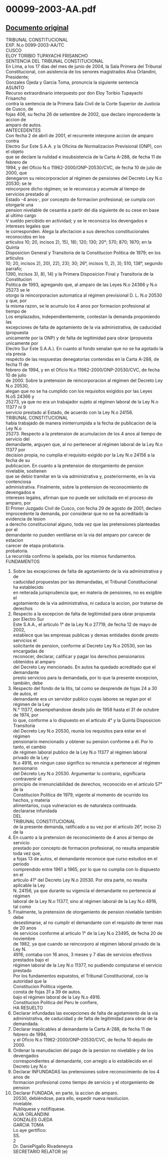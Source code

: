 
00099-2003-AA.pdf
=================
  
[Documento original](https://tc.gob.pe/jurisprudencia/2004/00099-2003-AA.pdf)  
---  
TRIBUNAL CONSTITUCIONAL  
EXP. N.o 0099-2003-AA/TC  
CUSCO  
ELOY TORIBIO TUPAYACHI FRISANCHO  
SENTENCIA DEL TRIBUNAL CONSTITUCIONAL  
En Lima, a los 17 dias del mes de junio de 2004, la Sala Primera del Tribunal  
Constitucional, con asistencia de los senores magistrados Alva Orlandini, Presidente;  
Gonzales Ojeda y Garcia Toma, pronuncia la siguiente sentencia  
ASUNTO  
Recurso extraordinario interpuesto por don Eloy Toribio Tupayachi Frisancho  
contra la sentencia de la Primera Sala Civil de la Corte Superior de Justicia de Cusco, de  
fojas 406, su fecha 26 de setiembre de 2002, que declaro improcedente la accion de  
amparo de autos.  
ANTECEDENTES  
Con fecha 2 de abril de 2001, el recurrente interpone accion de amparo contra  
Electro Sur Este S.A.A. y la Oficina de Normalizacion Previsional (ONP), con el objeto  
que se declare la nulidad e insubsistencia de la Carta A-288, de fecha 11 de febrero de  
1994, y del Oficio N.o 11962-2000/ONP-20530/CVC, de fecha 10 de julio de 2000, que  
denegaron su reincorporacion al régimen de pensiones del Decreto Ley N.o 20530; se le  
reincorpore dicho régimen; se le reconozca y acumule al tiempo de servicios prestado al  
Estado -4 anos-, por concepto de formacion profesional; se cumpla con otorgarle una  
pension nivelable de cesantia a partir del dia siguiente de su cese en base al ultimo cargo  
V sueldo percibido en actividad; y se le reconozca los devengados e intereses legales que  
le corresponden. Alega la afectacion a sus derechos constitucionales reconocidos en los  
articulos 10; 20, incisos 2), 15), 18); 120; 130; 20°; 570; 870; 1870; en la Quinta  
Disposicion General y Transitoria de la Constitucion Politica de 1979; en los articulos  
10; 20, incisos 2), 20), 22), 23); 30; 26°, incisos 1), 2), 3); 510, 138°, segundo parrafo;  
1390, incisos 3), 8), 14) y la Primera Disposicion Final y Transitoria de la Constitucion  
Politica de 1993, agregando que, al amparo de las Leyes N.o 24366 y N.o 25273 se le  
otorgo la reincorporacion automatica al régimen previsional D. L. N.o 20530 y que, por  
la misma razon, se le acumulo los 4 anos por formacion profesional al tiempo de  
Los emplazados, independientemente, contestan la demanda proponiendo las  
excepciones de falta de agotamiento de la via administrativa, de caducidad (propuesta  
unicamente por la ONP) y de falta de legitimidad para obrar (propuesta unicamente por  
Electro Sur Este S.A.A.). En cuanto al fondo senalan que no se ha agotado la via previa  
respécto de las respuestas denegatorias contenidas en la Carta A-288, de fecha 11 de  
febrero de 1994, y en el Oficio N.o 11962-2000/ONP-20530/CVC, de fecha 10 de julio  
de 2000. Sobre la pretension de reincorporacion al régimen del Decreto Ley N.o 20530,  
alegan que no se ha cumplido con los requisitos exigidos por las Leyes N.oS 24366 y  
25273, ya que no era un trabajador sujeto al régimen laboral de la Ley N.o 11377 ni 9  
servicio prestado al Estado, de acuerdo con la Ley N.o 24156.  
TRIBUNAL CONSTITUCIONAL  
habia trabajado de manera ininterrumpida a la fecha de publicacion de la Ley N.o  
25273. Respecto a la pretension de acumulacion de los 4 anos al tiempo de servicio del  
demandante, arguyen que, al no pertenecer al régimen laboral de la Ley N.o 11377 por  
decision propia, no cumplia el requisito exigido por la Ley N.o 24156 a la fecha de su  
publicacion. En cuanto a la pretension de otorgamiento de pension nivelable, sostienen  
que se debio tramitar en la via administrativa y, posteriormente, en la via contenciosa  
administrativa. Finalmente, sobre la pretension de reconocimiento de devengados e  
intereses legales, afirman que no puede ser solicitada en el proceso de amparo, por  
El Primer Juzgado Civil de Cusco, con fecha 29 de agosto de 2001, declaro  
improcedente la demanda, por considerar que no se ha acreditado la evidencia de lesion  
a derecho constitucional alguno, toda vez que las pretensiones planteadas por el  
demandante no pueden ventilarse en la via del amparo por carecer de estacion  
carecer de etapa probatoria.  
probatoria.  
La recurrida confirmo la apelada, por los mismos fundamentos.  
FUNDAMENTOS  
1. Sobre las excepciones de falta de agotamiento de la via administrativa y de  
caducidad propuestas por las demandadas, el Tribunal Constitucional ha establecido  
en reiterada jurisprudencia que, en materia de pensiones, no es exigible el  
agotamiento de la via administrativa, ni caduca la accion, por tratarse de derechos  
2. Respecto a la excepcion de falta de legitimidad para obrar propuesta por Electro Sur  
Este S.A.A., el articulo 1° de la Ley N.o 27719, de fecha 12 de mayo de 2002,  
establece que las empresas publicas y demas entidades donde presto servicios el  
solicitante de pension, conforme al Decreto Ley N.o 20530, son las encargadas de  
reconocer, declarar, calificar y pagar los derechos pensionarios obtenidos al amparo  
del Decreto Ley mencionado. En autos ha quedado acreditado que el demandante  
presto servicios para la demandada, por lo que la presente excepcion, también, debe  
3. Respecto del fondo de la litis, tal como se desprende de fojas 24 a 30 de autos, el  
demandante era un servidor publico cuyas labores se regian por el régimen de la Ley  
N.° 11377, desempehandose desde julio de 1958 hasta el 31 de octubre de 1974, por  
lo que, conforme a lo dispuesto en el articulo 4° y la Quinta Disposicion Transitoria  
del Decreto Ley N.o 20530, reunia los requisitos para estar en el régimen  
pensionario mencionado y obtener su pension conforme a él. Por lo tanto, el cambio  
de régimen laboral publico de la Ley N.o 11377 al régimen laboral privado de la Ley  
N.o 4916, en ningun caso significo su renuncia a pertenecer al régimen pensionario  
del Décreto Ley N.o 20530. Argumentar lo contrario, significaria contravenir el  
principio de irrenunciabilidad de derechos, reconocido en el articulo 57° de la  
Constitucion Politica de 1979, vigente al momento de ocurrido los hechos, y materia  
alimentarios, cuya vulneracion es de naturaleza continuada.  
declararse infundada  
DEL  
TRIBUNAL CONSTITUCIONAL  
de la presente demanda, ratificado a su vez por el articulo 26°, inciso 2) de la  
4. En cuanto a la pretension de reconocimiento de 4 anos al tiempo de servicio  
prestado por concepto de formacion profesional, no resulta amparable toda vez que,  
a fojas 13 de autos, el demandante reconoce que curso estudios en el periodo  
comprendido entre 1961 a 1965, por lo que no cumplia con lo dispuesto en el  
articulo 41° del Decreto Ley N.o 20530. Por otra parte, no resulta aplicable la Ley  
N. 24156, ya que durante su vigencia el demandante no pertenecia al régimen  
laboral de la Ley N.o 11377, sino al régimen laboral de la Ley N.o 4916, tal como  
5. Finalmente, la pretension de otorgamiento de pension nivelable también debe  
desestimarse, al no cumplir el demandante con el requisito de tener mas de 20 anos  
de servicios conforme al articulo 1° de la Ley N.o 23495, de fecha 20 de noviembre  
de 1982, ya que cuando se reincorporo al régimen laboral privado de la Ley N.  
4916, contaba con 16 anos, 3 meses y 7 dias de servicios efectivos prestados bajo el  
régimen laboral de la Ley N.o 11377, no pudiendo computarse el servicio prestado  
Por los fundamentos expuestos, el Tribunal Constitucional, con la autoridad que la  
Constitucion Politica vigente.  
consta de fojas 31 a 39 de autos.  
bajo el régimen laboral de la Ley N.o 4916.  
Constitucion Politica del Peru le confiere,  
HA RESUELTO  
1. Declarar infundadas las excepciones de falta de agotamiento de la via  
administrativa, de caducidad y de falta de legitimidad para obrar de la demandada.  
3. Declarar inaplicables al demandante la Carta A-288, de fecha 11 de febrero de 1994,  
y el Oficio N.o 11962-2000/ONP-20530/CVC, de fecha 10 dejulio de 2000.  
4. Ordenar la reanudacion del pago de la pension no nivelable y de los devengados  
correspondientes al demandante, con arreglo a lo establecido en el Decreto Ley N.o  
5. Declarar INFUNDADAS las pretensiones sobre reconocimiento de los 4 anos de  
formacion profesional como tiempo de servicio y el otorgamiento de pension  
2. Declarar FUNDADA, en parte, la accion de amparo.  
20530, debiéndose, para ello, expedir nueva resolucion.  
nivelable.  
Publiquese y notifiquese.  
ALVA ORLANDINI  
GONZALES OJEDA  
GARCIA TOMA  
Lo aye gertifico:  
SS.  
2  
Dr. DaniePigallo Rivadeneyra  
SECRETARIO RELATOR (e)